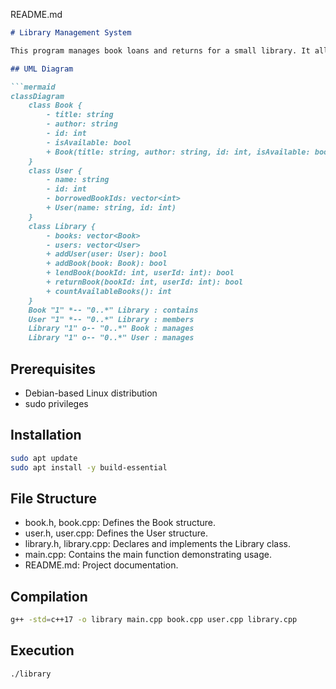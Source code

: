 README.md

```markdown
# Library Management System

This program manages book loans and returns for a small library. It allows adding books, lending and returning them, and counting available books.

## UML Diagram

```mermaid
classDiagram
    class Book {
        - title: string
        - author: string
        - id: int
        - isAvailable: bool
        + Book(title: string, author: string, id: int, isAvailable: bool)
    }
    class User {
        - name: string
        - id: int
        - borrowedBookIds: vector<int>
        + User(name: string, id: int)
    }
    class Library {
        - books: vector<Book>
        - users: vector<User>
        + addUser(user: User): bool
        + addBook(book: Book): bool
        + lendBook(bookId: int, userId: int): bool
        + returnBook(bookId: int, userId: int): bool
        + countAvailableBooks(): int
    }
    Book "1" *-- "0..*" Library : contains
    User "1" *-- "0..*" Library : members
    Library "1" o-- "0..*" Book : manages
    Library "1" o-- "0..*" User : manages
```

## Prerequisites

- Debian-based Linux distribution
- sudo privileges

## Installation

```bash
sudo apt update
sudo apt install -y build-essential
```

## File Structure

- book.h, book.cpp: Defines the Book structure.
- user.h, user.cpp: Defines the User structure.
- library.h, library.cpp: Declares and implements the Library class.
- main.cpp: Contains the main function demonstrating usage.
- README.md: Project documentation.

## Compilation

```bash
g++ -std=c++17 -o library main.cpp book.cpp user.cpp library.cpp
```

## Execution

```bash
./library
